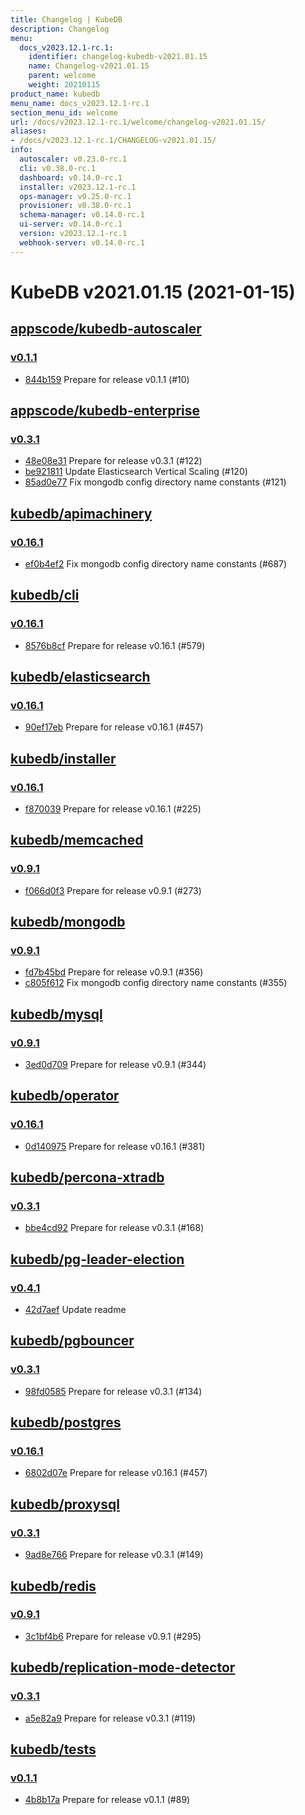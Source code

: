 ```yaml
---
title: Changelog | KubeDB
description: Changelog
menu:
  docs_v2023.12.1-rc.1:
    identifier: changelog-kubedb-v2021.01.15
    name: Changelog-v2021.01.15
    parent: welcome
    weight: 20210115
product_name: kubedb
menu_name: docs_v2023.12.1-rc.1
section_menu_id: welcome
url: /docs/v2023.12.1-rc.1/welcome/changelog-v2021.01.15/
aliases:
- /docs/v2023.12.1-rc.1/CHANGELOG-v2021.01.15/
info:
  autoscaler: v0.23.0-rc.1
  cli: v0.38.0-rc.1
  dashboard: v0.14.0-rc.1
  installer: v2023.12.1-rc.1
  ops-manager: v0.25.0-rc.1
  provisioner: v0.38.0-rc.1
  schema-manager: v0.14.0-rc.1
  ui-server: v0.14.0-rc.1
  version: v2023.12.1-rc.1
  webhook-server: v0.14.0-rc.1
---
```


# KubeDB v2021.01.15 (2021-01-15)


## [appscode/kubedb-autoscaler](https://github.com/appscode/kubedb-autoscaler)

### [v0.1.1](https://github.com/appscode/kubedb-autoscaler/releases/tag/v0.1.1)

- [844b159](https://github.com/appscode/kubedb-autoscaler/commit/844b159) Prepare for release v0.1.1 (#10)



## [appscode/kubedb-enterprise](https://github.com/appscode/kubedb-enterprise)

### [v0.3.1](https://github.com/appscode/kubedb-enterprise/releases/tag/v0.3.1)

- [48e08e31](https://github.com/appscode/kubedb-enterprise/commit/48e08e31) Prepare for release v0.3.1 (#122)
- [be921811](https://github.com/appscode/kubedb-enterprise/commit/be921811) Update Elasticsearch Vertical Scaling (#120)
- [85ad0e77](https://github.com/appscode/kubedb-enterprise/commit/85ad0e77) Fix mongodb config directory name constants (#121)



## [kubedb/apimachinery](https://github.com/kubedb/apimachinery)

### [v0.16.1](https://github.com/kubedb/apimachinery/releases/tag/v0.16.1)

- [ef0b4ef2](https://github.com/kubedb/apimachinery/commit/ef0b4ef2) Fix mongodb config directory name constants (#687)



## [kubedb/cli](https://github.com/kubedb/cli)

### [v0.16.1](https://github.com/kubedb/cli/releases/tag/v0.16.1)

- [8576b8cf](https://github.com/kubedb/cli/commit/8576b8cf) Prepare for release v0.16.1 (#579)



## [kubedb/elasticsearch](https://github.com/kubedb/elasticsearch)

### [v0.16.1](https://github.com/kubedb/elasticsearch/releases/tag/v0.16.1)

- [90ef17eb](https://github.com/kubedb/elasticsearch/commit/90ef17eb) Prepare for release v0.16.1 (#457)



## [kubedb/installer](https://github.com/kubedb/installer)

### [v0.16.1](https://github.com/kubedb/installer/releases/tag/v0.16.1)

- [f870039](https://github.com/kubedb/installer/commit/f870039) Prepare for release v0.16.1 (#225)



## [kubedb/memcached](https://github.com/kubedb/memcached)

### [v0.9.1](https://github.com/kubedb/memcached/releases/tag/v0.9.1)

- [f066d0f3](https://github.com/kubedb/memcached/commit/f066d0f3) Prepare for release v0.9.1 (#273)



## [kubedb/mongodb](https://github.com/kubedb/mongodb)

### [v0.9.1](https://github.com/kubedb/mongodb/releases/tag/v0.9.1)

- [fd7b45bd](https://github.com/kubedb/mongodb/commit/fd7b45bd) Prepare for release v0.9.1 (#356)
- [c805f612](https://github.com/kubedb/mongodb/commit/c805f612) Fix mongodb config directory name constants (#355)



## [kubedb/mysql](https://github.com/kubedb/mysql)

### [v0.9.1](https://github.com/kubedb/mysql/releases/tag/v0.9.1)

- [3ed0d709](https://github.com/kubedb/mysql/commit/3ed0d709) Prepare for release v0.9.1 (#344)



## [kubedb/operator](https://github.com/kubedb/operator)

### [v0.16.1](https://github.com/kubedb/operator/releases/tag/v0.16.1)

- [0d140975](https://github.com/kubedb/operator/commit/0d140975) Prepare for release v0.16.1 (#381)



## [kubedb/percona-xtradb](https://github.com/kubedb/percona-xtradb)

### [v0.3.1](https://github.com/kubedb/percona-xtradb/releases/tag/v0.3.1)

- [bbe4cd92](https://github.com/kubedb/percona-xtradb/commit/bbe4cd92) Prepare for release v0.3.1 (#168)



## [kubedb/pg-leader-election](https://github.com/kubedb/pg-leader-election)

### [v0.4.1](https://github.com/kubedb/pg-leader-election/releases/tag/v0.4.1)

- [42d7aef](https://github.com/kubedb/pg-leader-election/commit/42d7aef) Update readme



## [kubedb/pgbouncer](https://github.com/kubedb/pgbouncer)

### [v0.3.1](https://github.com/kubedb/pgbouncer/releases/tag/v0.3.1)

- [98fd0585](https://github.com/kubedb/pgbouncer/commit/98fd0585) Prepare for release v0.3.1 (#134)



## [kubedb/postgres](https://github.com/kubedb/postgres)

### [v0.16.1](https://github.com/kubedb/postgres/releases/tag/v0.16.1)

- [6802d07e](https://github.com/kubedb/postgres/commit/6802d07e) Prepare for release v0.16.1 (#457)



## [kubedb/proxysql](https://github.com/kubedb/proxysql)

### [v0.3.1](https://github.com/kubedb/proxysql/releases/tag/v0.3.1)

- [9ad8e766](https://github.com/kubedb/proxysql/commit/9ad8e766) Prepare for release v0.3.1 (#149)



## [kubedb/redis](https://github.com/kubedb/redis)

### [v0.9.1](https://github.com/kubedb/redis/releases/tag/v0.9.1)

- [3c1bf4b6](https://github.com/kubedb/redis/commit/3c1bf4b6) Prepare for release v0.9.1 (#295)



## [kubedb/replication-mode-detector](https://github.com/kubedb/replication-mode-detector)

### [v0.3.1](https://github.com/kubedb/replication-mode-detector/releases/tag/v0.3.1)

- [a5e82a9](https://github.com/kubedb/replication-mode-detector/commit/a5e82a9) Prepare for release v0.3.1 (#119)



## [kubedb/tests](https://github.com/kubedb/tests)

### [v0.1.1](https://github.com/kubedb/tests/releases/tag/v0.1.1)

- [4b8b17a](https://github.com/kubedb/tests/commit/4b8b17a) Prepare for release v0.1.1 (#89)




